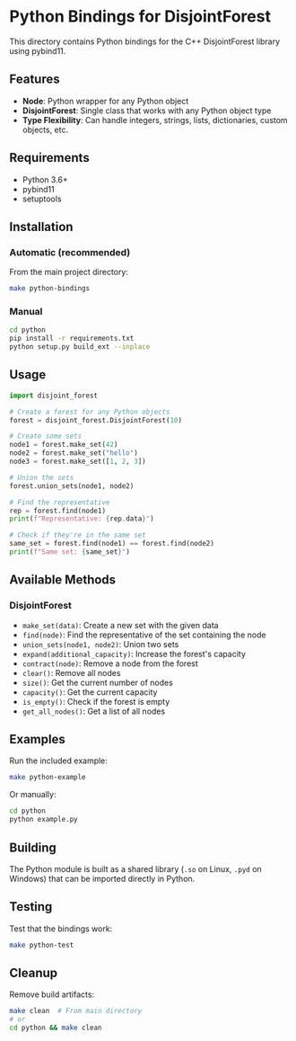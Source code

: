 # Python Bindings for DisjointForest

This directory contains Python bindings for the C++ DisjointForest library using pybind11.

## Features

- **Node**: Python wrapper for any Python object
- **DisjointForest**: Single class that works with any Python object type
- **Type Flexibility**: Can handle integers, strings, lists, dictionaries, custom objects, etc.

## Requirements

- Python 3.6+
- pybind11
- setuptools

## Installation

### Automatic (recommended)
From the main project directory:
```bash
make python-bindings
```

### Manual
```bash
cd python
pip install -r requirements.txt
python setup.py build_ext --inplace
```

## Usage

```python
import disjoint_forest

# Create a forest for any Python objects
forest = disjoint_forest.DisjointForest(10)

# Create some sets
node1 = forest.make_set(42)
node2 = forest.make_set("hello")
node3 = forest.make_set([1, 2, 3])

# Union the sets
forest.union_sets(node1, node2)

# Find the representative
rep = forest.find(node1)
print(f"Representative: {rep.data}")

# Check if they're in the same set
same_set = forest.find(node1) == forest.find(node2)
print(f"Same set: {same_set}")
```

## Available Methods

### DisjointForest

- `make_set(data)`: Create a new set with the given data
- `find(node)`: Find the representative of the set containing the node
- `union_sets(node1, node2)`: Union two sets
- `expand(additional_capacity)`: Increase the forest's capacity
- `contract(node)`: Remove a node from the forest
- `clear()`: Remove all nodes
- `size()`: Get the current number of nodes
- `capacity()`: Get the current capacity
- `is_empty()`: Check if the forest is empty
- `get_all_nodes()`: Get a list of all nodes

## Examples

Run the included example:
```bash
make python-example
```

Or manually:
```bash
cd python
python example.py
```

## Building

The Python module is built as a shared library (`.so` on Linux, `.pyd` on Windows) that can be imported directly in Python.

## Testing

Test that the bindings work:
```bash
make python-test
```

## Cleanup

Remove build artifacts:
```bash
make clean  # From main directory
# or
cd python && make clean
``` 